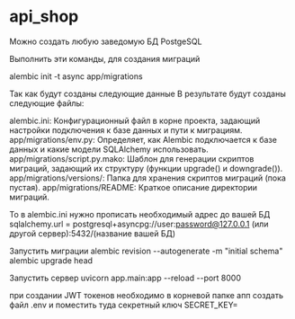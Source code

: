 # api_shop

Можно создать любую заведомую БД PostgeSQL

Выполнить эти команды, для создания миграций


alembic init -t async app/migrations

Так как будут созданы следующие данные
В результате будут созданы следующие файлы:

alembic.ini: Конфигурационный файл в корне проекта, задающий настройки подключения к базе данных и пути к миграциям.
app/migrations/env.py: Определяет, как Alembic подключается к базе данных и какие модели SQLAlchemy использовать.
app/migrations/script.py.mako: Шаблон для генерации скриптов миграций, задающий их структуру (функции upgrade() и downgrade()).
app/migrations/versions/: Папка для хранения скриптов миграций (пока пустая).
app/migrations/README: Краткое описание директории миграций.

То в alembiс.ini нужно прописать необходимый адрес до вашей БД
sqlalchemy.url = postgresql+asyncpg://user:password@127.0.0.1 (или другой сервер):5432/(название вашей БД)


Запустить миграции
alembic revision --autogenerate -m "initial schema"
alembic upgrade head


Запустить сервер
uvicorn app.main:app --reload --port 8000

при создании JWT токенов необходимо в корневой папке апп создать файл .env и поместить туда секретный ключ
SECRET_KEY=
